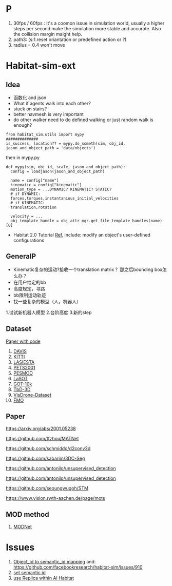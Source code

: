 # P
1. 30fps / 60fps : It's a coomon issue in simulation world, usually a higher steps per second make the simulation more stable and accurate. Also the collision margin maight help.
2. path3: (s:1.reset oriantation or predefined action or ?)
3. radius = 0.4 won't move
# Habitat-sim-ext
## Idea
* 函数化 and json
* What if agents walk into each other?
* stuck on stairs?
* better navmesh is very important
* do other walker need to do defined walking or just random walk is enough?
```
from habitat_sim.utils import mypy
##############
is_success, location?? = mypy.do_someth(sim, obj_id, jason_and_object_path = 'data/objects')
```
then in mypy.py
```
def mypy(sim, obj_id, scale, jason_and_object_path):
  config = loadjason(jason_and_object_path)
  
  name = config["name"]
  kinematic = config["kinematic"]
  motion_type = ...DYNAMIC? KINEMATIC? STATIC?
  # if DYNAMIC:
  forces,torques,instantanious_initial_velocities
  # if KINEMATIC:
  translation,rotation
  
  velocity = ...
  obj_template_handle = obj_attr_mgr.get_file_template_handles(name)[0]
 ```
 * Habitat 2.0 Tutorial [Ref](https://aihabitat.org/docs/habitat-sim/managed-rigid-object-tutorial.html#kinematic-object-placement), include: modify an object's user-defined configurations
 ## GeneralP
 * Kinematic复杂的运动?接收一个translation matrix？ 那之后bounding box怎么办？
 * 在用户给定的bb
 * 高度规定，寻路
 * bb限制运动轨迹
 * 找一些复杂的模型（人，机器人）

1.试试新机器人模型
2.台阶高度
3.新的step

## Dataset
[Paper with code](https://paperswithcode.com/sota/unsupervised-video-object-segmentation-on)
1. [DAVIS](https://davischallenge.org/)
2. [KITTI](http://www.cvlibs.net/datasets/kitti/)
3. [LASIESTA](https://www.gti.ssr.upm.es/data/lasiesta_database.html)
4. [PETS2001](https://limu.ait.kyushu-u.ac.jp/dataset/en/)
5. [PESMOD](https://github.com/mribrahim/PESMOD)
6. [LaSOT](https://paperswithcode.com/dataset/lasot)
7. [GOT-10k](https://paperswithcode.com/dataset/got-10k)
8. [TbD-3D](https://paperswithcode.com/dataset/tbd-3d)
9. [VisDrone-Dataset](https://github.com/VisDrone/VisDrone-Dataset)
10. [FMO](http://cmp.felk.cvut.cz/fmo/)

## Paper
https://arxiv.org/abs/2001.05238

https://github.com/tfzhou/MATNet

https://github.com/schmiddo/d2conv3d

https://github.com/sabarim/3DC-Seg

https://github.com/antonilo/unsupervised_detection

https://github.com/antonilo/unsupervised_detection

https://github.com/seoungwugoh/STM

https://www.vision.rwth-aachen.de/page/mots


## MOD method
1. [MODNet](http://webdocs.cs.ualberta.ca/~vis/kittimoseg/)

# Issues
1. [Object_id to semantic_id mapping](https://github.com/facebookresearch/habitat-sim/issues/760) and:
https://github.com/facebookresearch/habitat-sim/issues/910
2. [set semantic id](https://github.com/facebookresearch/habitat-sim/pull/668)
3. [use Replica within AI Habitat](https://github.com/facebookresearch/habitat-sim/issues/1256)
